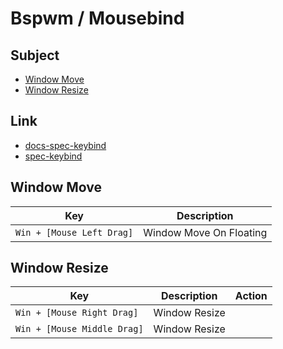 
# Bspwm / Mousebind


## Subject

* [Window Move](#window-move)
* [Window Resize](#window-resize)


## Link

* [docs-spec-keybind](../../../docs/spec/Keybind.md)
* [spec-keybind](spec-keybind.md)


## Window Move

| Key | Description |
| --- | --- |
| `Win + [Mouse Left Drag]` | Window Move On Floating |


## Window Resize

| Key | Description | Action |
| --- | --- | --- |
| `Win + [Mouse Right Drag]` | Window Resize |
| `Win + [Mouse Middle Drag]` | Window Resize |
